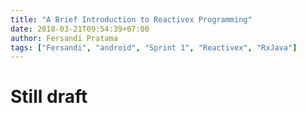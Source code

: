 ```yaml
---
title: "A Brief Introduction to Reactivex Programming"
date: 2018-03-21T09:54:39+07:00
author: Fersandi Pratama
tags: ["Fersandi", "android", "Sprint 1", "Reactivex", "RxJava"]
---
```


# Still draft
